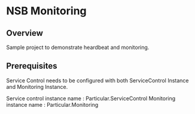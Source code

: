 # NSB Monitoring

## Overview
Sample project to demonstrate heardbeat and monitoring.

## Prerequisites
Service Control needs to be configured with both ServiceControl Instance and Monitoring Instance.

Service control instance name : Particular.ServiceControl
Monitoring instance name : Particular.Monitoring
